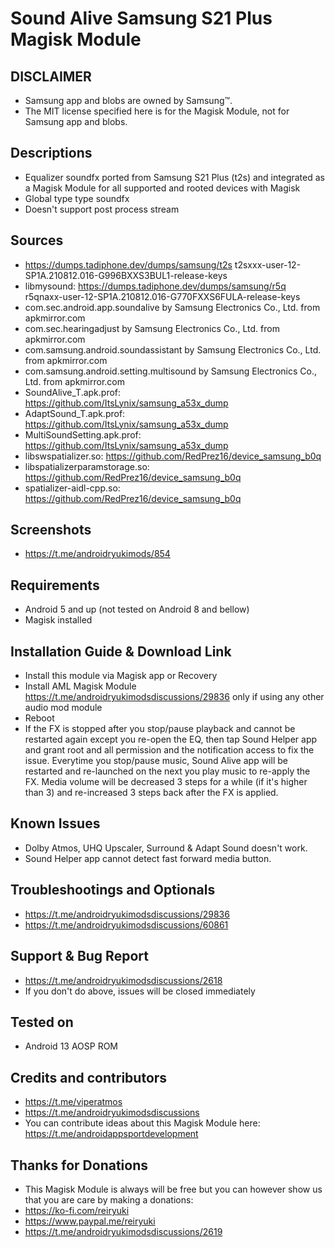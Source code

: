# Sound Alive Samsung S21 Plus Magisk Module

## DISCLAIMER
- Samsung app and blobs are owned by Samsung™.
- The MIT license specified here is for the Magisk Module, not for Samsung app and blobs.

## Descriptions
- Equalizer soundfx ported from Samsung S21 Plus (t2s) and integrated as a Magisk Module for all supported and rooted devices with Magisk
- Global type type soundfx
- Doesn't support post process stream

## Sources
- https://dumps.tadiphone.dev/dumps/samsung/t2s t2sxxx-user-12-SP1A.210812.016-G996BXXS3BUL1-release-keys
- libmysound: https://dumps.tadiphone.dev/dumps/samsung/r5q r5qnaxx-user-12-SP1A.210812.016-G770FXXS6FULA-release-keys
- com.sec.android.app.soundalive by Samsung Electronics Co., Ltd. from apkmirror.com
- com.sec.hearingadjust by Samsung Electronics Co., Ltd. from apkmirror.com
- com.samsung.android.soundassistant by Samsung Electronics Co., Ltd. from apkmirror.com
- com.samsung.android.setting.multisound by Samsung Electronics Co., Ltd. from apkmirror.com
- SoundAlive_T.apk.prof: https://github.com/ItsLynix/samsung_a53x_dump
- AdaptSound_T.apk.prof: https://github.com/ItsLynix/samsung_a53x_dump
- MultiSoundSetting.apk.prof: https://github.com/ItsLynix/samsung_a53x_dump
- libswspatializer.so: https://github.com/RedPrez16/device_samsung_b0q
- libspatializerparamstorage.so: https://github.com/RedPrez16/device_samsung_b0q
- spatializer-aidl-cpp.so: https://github.com/RedPrez16/device_samsung_b0q

## Screenshots
- https://t.me/androidryukimods/854

## Requirements
- Android 5 and up (not tested on Android 8 and bellow)
- Magisk installed

## Installation Guide & Download Link
- Install this module via Magisk app or Recovery
- Install AML Magisk Module https://t.me/androidryukimodsdiscussions/29836 only if using any other audio mod module
- Reboot
- If the FX is stopped after you stop/pause playback and cannot be restarted again except you re-open the EQ,
  then tap Sound Helper app and grant root and all permission and the notification access to fix the issue.
  Everytime you stop/pause music, Sound Alive app will be restarted and re-launched on the next you play music to re-apply the FX.
  Media volume will be decreased 3 steps for a while (if it's higher than 3) and re-increased 3 steps back after the FX is applied.

## Known Issues
- Dolby Atmos, UHQ Upscaler, Surround & Adapt Sound doesn't work.
- Sound Helper app cannot detect fast forward media button.

## Troubleshootings and Optionals
- https://t.me/androidryukimodsdiscussions/29836
- https://t.me/androidryukimodsdiscussions/60861

## Support & Bug Report
- https://t.me/androidryukimodsdiscussions/2618
- If you don't do above, issues will be closed immediately

## Tested on
- Android 13 AOSP ROM

## Credits and contributors
- https://t.me/viperatmos
- https://t.me/androidryukimodsdiscussions
- You can contribute ideas about this Magisk Module here: https://t.me/androidappsportdevelopment

## Thanks for Donations
- This Magisk Module is always will be free but you can however show us that you are care by making a donations:
- https://ko-fi.com/reiryuki
- https://www.paypal.me/reiryuki
- https://t.me/androidryukimodsdiscussions/2619


